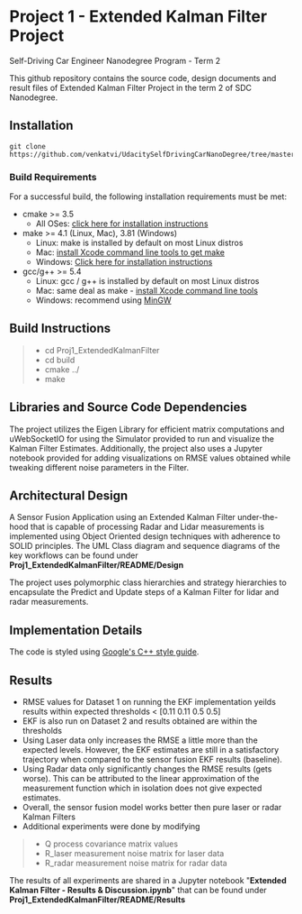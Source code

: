 
# Project 1 - Extended Kalman Filter Project 
Self-Driving Car Engineer Nanodegree Program - Term 2

This github repository contains the source code, design documents and result files of Extended Kalman Filter Project in the term 2 of SDC Nanodegree. 

## Installation
    git clone https://github.com/venkatvi/UdacitySelfDrivingCarNanoDegree/tree/master/Term2/Proj1_ExtendedKalmanFilter.git
    
### Build Requirements    
For a successful build, the following installation requirements must be met:
-   cmake >= 3.5
    -   All OSes:  [click here for installation instructions](https://cmake.org/install/)
-   make >= 4.1 (Linux, Mac), 3.81 (Windows)
    -   Linux: make is installed by default on most Linux distros
    -   Mac:  [install Xcode command line tools to get make](https://developer.apple.com/xcode/features/)
    -   Windows:  [Click here for installation instructions](http://gnuwin32.sourceforge.net/packages/make.htm)
-   gcc/g++ >= 5.4
    -   Linux: gcc / g++ is installed by default on most Linux distros
    -   Mac: same deal as make -  [install Xcode command line tools](https://developer.apple.com/xcode/features/)
    -   Windows: recommend using  [MinGW](http://www.mingw.org/)
 ## Build Instructions
  >- cd Proj1_ExtendedKalmanFilter
  >- cd build
  >- cmake ../
  >- make 
    

## Libraries and Source Code Dependencies
The project utilizes the Eigen Library for efficient matrix computations and uWebSocketIO for using the Simulator provided to run and visualize the Kalman Filter Estimates. Additionally, the project also uses a Jupyter notebook provided for adding visualizations on RMSE values obtained while tweaking different noise parameters in the Filter.

## Architectural Design 
A Sensor Fusion Application using an Extended Kalman Filter under-the-hood that is capable of processing Radar and Lidar measurements is implemented using Object Oriented design techniques with adherence to SOLID principles.  The UML Class diagram and sequence diagrams  of the key workflows can be found under **Proj1_ExtendedKalmanFilter/README/Design** 

The project uses polymorphic class hierarchies and strategy hierarchies to encapsulate the Predict and Update steps of a Kalman Filter for lidar and radar measurements. 

## Implementation Details
The code is styled using [Google's C++ style guide](https://google.github.io/styleguide/cppguide.html).

## Results
- RMSE values for Dataset 1 on running the EKF implementation yeilds results within expected thresholds < [0.11 0.11 0.5 0.5]
- EKF is also run on Dataset 2 and results obtained are within the thresholds
-  Using Laser data only increases the RMSE a little more than the expected levels. However, the EKF estimates are still in a satisfactory trajectory when compared to the sensor fusion EKF results (baseline).
- Using Radar data only significantly changes the RMSE results (gets worse). This can be attributed to the linear approximation of the measurement function which in isolation does not give expected estimates. 
- Overall, the sensor fusion model works better then pure laser or radar Kalman Filters
- Additional experiments were done by modifying 
>- Q process covariance matrix values
>- R_laser measurement noise matrix for laser data
>- R_radar measurement noise matrix for radar data 

The results of all experiments are shared in a Jupyter notebook "**Extended Kalman Filter - Results & Discussion.ipynb**" that can be found under **Proj1_ExtendedKalmanFilter/README/Results**

